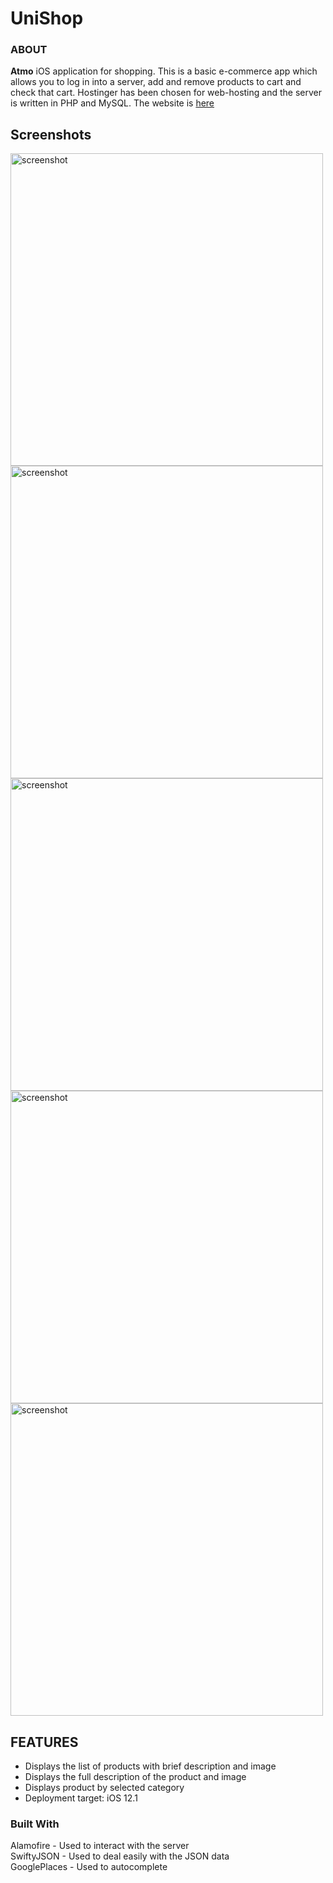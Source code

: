# UniShop

### ABOUT
**Atmo** iOS application for shopping. This is a basic e-commerce app which allows you to log in into a server, add and remove products to cart and check that cart. 
Hostinger has been chosen for web-hosting and the server is written in PHP and MySQL. The website is [here](https://rmssugar.000webhostapp.com)

## Screenshots
<img src="https://drive.google.com/uc?id=1UJmDhQMkoFslEvXZIyEdvrRTZ93zls-j" height="500" style="max-width:100%;" alt="screenshot"><img src="https://drive.google.com/uc?id=14GkjXeD3-_KBHEdLXT5uKRj3QSDbYb1I" height="500" style="max-width:100%;" alt="screenshot"><img src="https://drive.google.com/uc?id=1bcD_fa4uizzI18OzMm7Pd7wRqulAZsrh" height="500" style="max-width:100%;" alt="screenshot"><img src="https://drive.google.com/uc?id=1iNEdq2q62NOtFtbAtwnU2nKfW4eXGr5x" height="500" style="max-width:100%;" alt="screenshot"><img src="https://drive.google.com/uc?id=1gAq4V7EjPx71fPithKQKFpaXKPI_-3w5" height="500" style="max-width:100%;" alt="screenshot"> 

## FEATURES

<ul>
<li>Displays the list of products with brief description and image</li>
  <li>Displays the full description of the product and image</li>
   <li>Displays product by selected category</li>

<li>Deployment target: iOS 12.1</li>

</ul>


### Built With

Alamofire - Used to interact with the server <br>
SwiftyJSON - Used to deal easily with the JSON data<br>
GooglePlaces - Used to autocomplete
